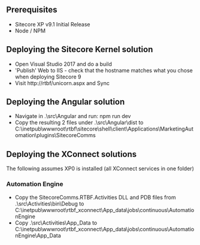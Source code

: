 ## Prerequisites

- Sitecore XP v9.1 Initial Release
- Node / NPM

## Deploying the Sitecore Kernel solution

- Open Visual Studio 2017 and do a build
- 'Publish' Web to IIS - check that the hostname matches what you chose when deploying Sitecore 9
- Visit http://rtbf/unicorn.aspx and Sync

## Deploying the Angular solution

- Navigate in .\src\Angular and run: npm run dev
- Copy the resulting 2 files under .\src\Angular\dist to C:\inetpub\wwwroot\rtbf\sitecore\shell\client\Applications\MarketingAutomation\plugins\SitecoreComms

## Deploying the XConnect solutions

The following assumes XP0 is installed (all XConnect services in one folder)

### Automation Engine

- Copy the SitecoreComms.RTBF.Activities DLL and PDB files from .\src\Activities\bin\Debug to C:\inetpub\wwwroot\rtbf_xconnect\App_data\jobs\continuous\AutomationEngine
- Copy .\src\Activities\App_Data to C:\inetpub\wwwroot\rtbf_xconnect\App_data\jobs\continuous\AutomationEngine\App_Data